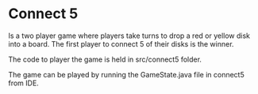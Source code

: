 # Connect 5

Is a two player game where players take turns to drop a red or yellow disk into a board. The first player to connect 5 of their disks is the winner.

The code to player the game is held in src/connect5 folder. 

The game can be played by running the GameState.java file in connect5 from IDE.
